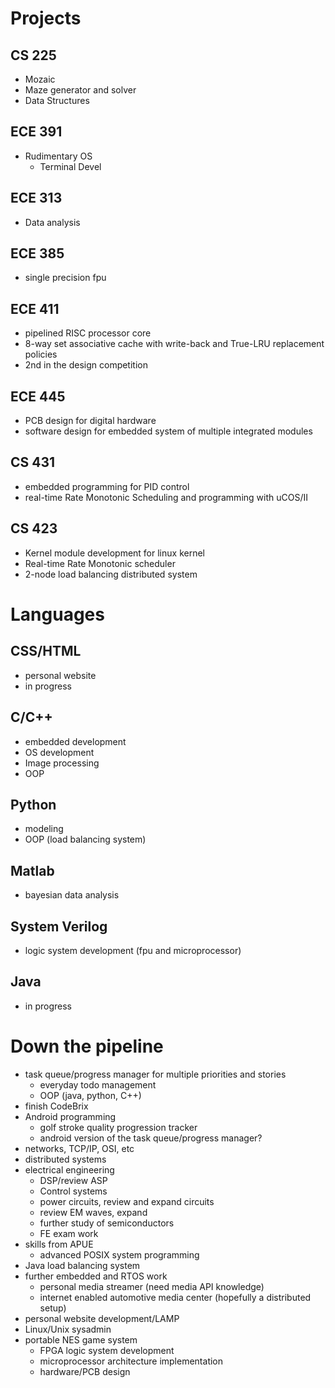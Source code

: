 Projects
===

CS 225
---
- Mozaic
- Maze generator and solver
- Data Structures

ECE 391
---
- Rudimentary OS
	- Terminal Devel

ECE 313
---
- Data analysis

ECE 385
---
- single precision fpu

ECE 411
---
- pipelined RISC processor core
- 8-way set associative cache with write-back and True-LRU replacement policies
- 2nd in the design competition

ECE 445
---
- PCB design for digital hardware
- software design for embedded system of multiple integrated modules

CS 431
---
- embedded programming for PID control
- real-time Rate Monotonic Scheduling and programming with uCOS/II

CS 423
---
- Kernel module development for linux kernel
- Real-time Rate Monotonic scheduler 
- 2-node load balancing distributed system

Languages
===
CSS/HTML
---
- personal website
- in progress

C/C++
---
- embedded development
- OS development
- Image processing
- OOP

Python
---
- modeling
- OOP (load balancing system)

Matlab
---
- bayesian data analysis

System Verilog
---
- logic system development (fpu and microprocessor)

Java
---
- in progress

Down the pipeline
===
- task queue/progress manager for multiple priorities and stories
	- everyday todo management
	- OOP (java, python, C++)
- finish CodeBrix
- Android programming
	- golf stroke quality progression tracker
	- android version of the task queue/progress manager?
- networks, TCP/IP, OSI, etc
- distributed systems
- electrical engineering
	- DSP/review ASP
	- Control systems
	- power circuits, review and expand circuits
	- review EM waves, expand
	- further study of semiconductors
	- FE exam work
- skills from APUE
	- advanced POSIX system programming
- Java load balancing system
- further embedded and RTOS work
	- personal media streamer (need media API knowledge)
	- internet enabled automotive media center (hopefully a distributed setup)
- personal website development/LAMP
- Linux/Unix sysadmin
- portable NES game system
	- FPGA logic system development
	- microprocessor architecture implementation
	- hardware/PCB design
